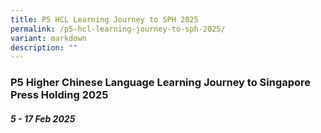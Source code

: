```yaml
---
title: P5 HCL Learning Journey to SPH 2025
permalink: /p5-hcl-learning-journey-to-sph-2025/
variant: markdown
description: ""
---
```

### **P5 Higher Chinese Language Learning Journey to Singapore Press Holding 2025**

##### 5 - 17 Feb 2025 